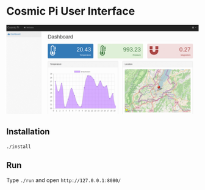 # Cosmic Pi User Interface

![Dashboard](./docs/preview.gif)

## Installation
```./install```

## Run
Type `./run` and open `http://127.0.0.1:8080/`

